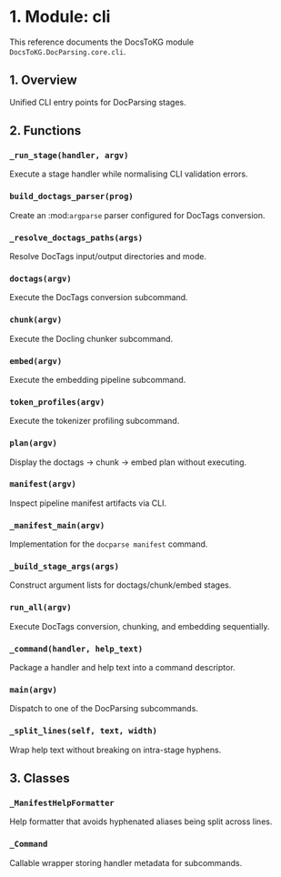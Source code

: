 # 1. Module: cli

This reference documents the DocsToKG module ``DocsToKG.DocParsing.core.cli``.

## 1. Overview

Unified CLI entry points for DocParsing stages.

## 2. Functions

### `_run_stage(handler, argv)`

Execute a stage handler while normalising CLI validation errors.

### `build_doctags_parser(prog)`

Create an :mod:`argparse` parser configured for DocTags conversion.

### `_resolve_doctags_paths(args)`

Resolve DocTags input/output directories and mode.

### `doctags(argv)`

Execute the DocTags conversion subcommand.

### `chunk(argv)`

Execute the Docling chunker subcommand.

### `embed(argv)`

Execute the embedding pipeline subcommand.

### `token_profiles(argv)`

Execute the tokenizer profiling subcommand.

### `plan(argv)`

Display the doctags → chunk → embed plan without executing.

### `manifest(argv)`

Inspect pipeline manifest artifacts via CLI.

### `_manifest_main(argv)`

Implementation for the ``docparse manifest`` command.

### `_build_stage_args(args)`

Construct argument lists for doctags/chunk/embed stages.

### `run_all(argv)`

Execute DocTags conversion, chunking, and embedding sequentially.

### `_command(handler, help_text)`

Package a handler and help text into a command descriptor.

### `main(argv)`

Dispatch to one of the DocParsing subcommands.

### `_split_lines(self, text, width)`

Wrap help text without breaking on intra-stage hyphens.

## 3. Classes

### `_ManifestHelpFormatter`

Help formatter that avoids hyphenated aliases being split across lines.

### `_Command`

Callable wrapper storing handler metadata for subcommands.

